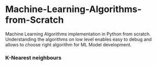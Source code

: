 # Machine-Learning-Algorithms-from-Scratch
Machine Learning Algorithms implementation in Python from scratch. Understanding the algorithms on low level enables easy to debug and allows to choose right algorithm for ML Model development. 
### K-Nearest neighbours
